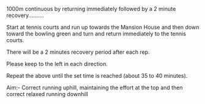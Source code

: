 1000m continuous by returning immediately followed by a 2 minute recovery..........

Start at tennis courts and run up towards the Mansion House and then down toward the bowling green and turn and return immediately to the tennis courts.
 
There will be a 2 minutes recovery period after each rep.
 
Please keep to the left in each direction.
 
Repeat the above until the set time is reached (about 35 to 40 minutes). 
 
Aim:- Correct running uphill, maintaining the effort at the top and then correct relaxed running downhill